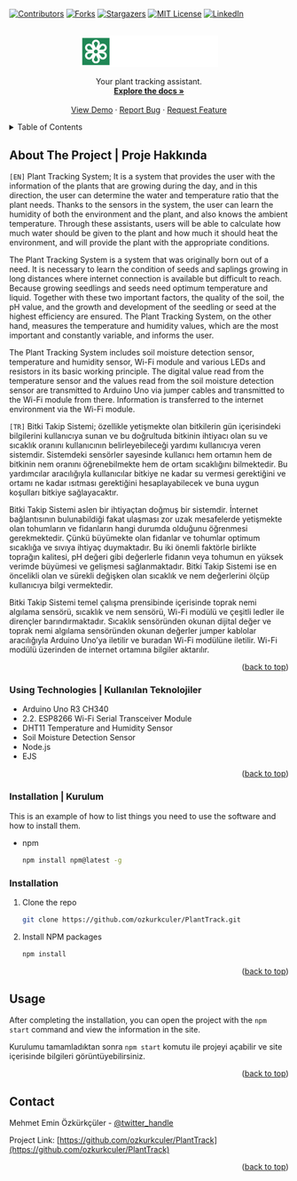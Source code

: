 <a name="readme-top"></a>

[![Contributors][contributors-shield]][contributors-url]
[![Forks][forks-shield]][forks-url]
[![Stargazers][stars-shield]][stars-url]
[![MIT License][license-shield]][license-url]
[![LinkedIn][linkedin-shield]][linkedin-url]



<!-- PROJECT LOGO -->
<br />
<div align="center">
  <a href="https://github.com/ozkurkculer/PlantTrack">
    <img src="public/PlantTrack-Logo.png" alt="Logo" width="250">
  </a>

  <p align="center">
    Your plant tracking assistant.
    <br />
    <a href="https://github.com/ozkurkculer/PlantTrack"><strong>Explore the docs »</strong></a>
    <br />
    <br />
    <a href="https://github.com/ozkurkculer/PlantTrack">View Demo</a>
    ·
    <a href="https://github.com/ozkurkculer/PlantTrack/issues">Report Bug</a>
    ·
    <a href="https://github.com/ozkurkculer/PlantTrack/issues">Request Feature</a>
  </p>
</div>



<!-- TABLE OF CONTENTS -->
<details>
  <summary>Table of Contents</summary>
  <ol>
    <li>
      About The Project
    </li>
    <li>
   Getting Started
      <ul>
        <li>Installation</li>
      </ul>
    </li>
    <li>Usage</li>
    <li><Contact</li>
  </ol>
</details>



<!-- ABOUT THE PROJECT -->
## About The Project | Proje Hakkında

`[EN]` 
Plant Tracking System; It is a system that provides the user with the information of the plants that are growing during the day, and in this direction, the user can determine the water and temperature ratio that the plant needs. Thanks to the sensors in the system, the user can learn the humidity of both the environment and the plant, and also knows the ambient temperature. Through these assistants, users will be able to calculate how much water should be given to the plant and how much it should heat the environment, and will provide the plant with the appropriate conditions.

The Plant Tracking System is a system that was originally born out of a need. It is necessary to learn the condition of seeds and saplings growing in long distances where internet connection is available but difficult to reach. Because growing seedlings and seeds need optimum temperature and liquid. Together with these two important factors, the quality of the soil, the pH value, and the growth and development of the seedling or seed at the highest efficiency are ensured. The Plant Tracking System, on the other hand, measures the temperature and humidity values, which are the most important and constantly variable, and informs the user.

The Plant Tracking System includes soil moisture detection sensor, temperature and humidity sensor, Wi-Fi module and various LEDs and resistors in its basic working principle. The digital value read from the temperature sensor and the values read from the soil moisture detection sensor are transmitted to Arduino Uno via jumper cables and transmitted to the Wi-Fi module from there. Information is transferred to the internet environment via the Wi-Fi module.

`[TR]` 
Bitki Takip Sistemi; özellikle yetişmekte olan bitkilerin gün içerisindeki bilgilerini kullanıcıya sunan ve bu doğrultuda bitkinin ihtiyacı olan su ve sıcaklık oranını kullanıcının belirleyebileceği yardımı kullanıcıya veren sistemdir. Sistemdeki sensörler sayesinde kullanıcı hem ortamın hem de bitkinin nem oranını öğrenebilmekte hem de ortam sıcaklığını bilmektedir. Bu yardımcılar aracılığıyla kullanıcılar bitkiye ne kadar su vermesi gerektiğini ve ortamı ne kadar ısıtması gerektiğini hesaplayabilecek ve buna uygun koşulları bitkiye sağlayacaktır.

Bitki Takip Sistemi aslen bir ihtiyaçtan doğmuş bir sistemdir. İnternet bağlantısının bulunabildiği fakat ulaşması zor uzak mesafelerde yetişmekte olan tohumların ve fidanların hangi durumda olduğunu öğrenmesi gerekmektedir. Çünkü büyümekte olan fidanlar ve tohumlar optimum sıcaklığa ve sıvıya ihtiyaç duymaktadır. Bu iki önemli faktörle birlikte toprağın kalitesi, pH değeri gibi değerlerle fidanın veya tohumun en yüksek verimde büyümesi ve gelişmesi sağlanmaktadır. Bitki Takip Sistemi ise en öncelikli olan ve sürekli değişken olan sıcaklık ve nem değerlerini ölçüp kullanıcıya bilgi vermektedir. 

Bitki Takip Sistemi temel çalışma prensibinde içerisinde toprak nemi algılama sensörü, sıcaklık ve nem sensörü, Wi-Fi modülü ve çeşitli ledler ile dirençler barındırmaktadır. Sıcaklık sensöründen okunan dijital değer ve toprak nemi algılama sensöründen okunan değerler jumper kablolar aracılığıyla Arduino Uno’ya iletilir ve buradan Wi-Fi modülüne iletilir. Wi-Fi modülü üzerinden de internet ortamına bilgiler aktarılır. 


<p align="right">(<a href="#readme-top">back to top</a>)</p>



### Using Technologies | Kullanılan Teknolojiler

* Arduino Uno R3 CH340
* 2.2.	ESP8266 Wi-Fi Serial Transceiver Module
* DHT11 Temperature and Humidity Sensor
* Soil Moisture Detection Sensor
* Node.js
* EJS

<p align="right">(<a href="#readme-top">back to top</a>)</p>

### Installation | Kurulum

This is an example of how to list things you need to use the software and how to install them.
* npm
  ```sh
  npm install npm@latest -g
  ```

### Installation

1. Clone the repo
   ```sh
   git clone https://github.com/ozkurkculer/PlantTrack.git
   ```
2. Install NPM packages
   ```sh
   npm install
   ```

<p align="right">(<a href="#readme-top">back to top</a>)</p>



<!-- USAGE EXAMPLES -->
## Usage

After completing the installation, you can open the project with the `npm start` command and view the information in the site.

Kurulumu tamamladıktan sonra `npm start` komutu ile projeyi açabilir ve site içerisinde bilgileri görüntüyebilirsiniz.


<p align="right">(<a href="#readme-top">back to top</a>)</p>






<!-- CONTACT -->
## Contact

Mehmet Emin Özkürkçüler - [@twitter_handle](https://twitter.com/me_ozkurkculer)

Project Link: [https://github.com/ozkurkculer/PlantTrack](https://github.com/ozkurkculer/PlantTrack)

<p align="right">(<a href="#readme-top">back to top</a>)</p>




<!-- MARKDOWN LINKS & IMAGES -->
<!-- https://www.markdownguide.org/basic-syntax/#reference-style-links -->
[contributors-shield]: https://img.shields.io/github/contributors/ozkurkculer/PlantTrack.svg?style=for-the-badge
[contributors-url]: https://github.com/ozkurkculer/PlantTrack/graphs/contributors
[forks-shield]: https://img.shields.io/github/forks/ozkurkculer/PlantTrack.svg?style=for-the-badge
[forks-url]: https://github.com/ozkurkculer/PlantTrack/network/members
[stars-shield]: https://img.shields.io/github/stars/ozkurkculer/PlantTrack.svg?style=for-the-badge
[stars-url]: https://github.com/ozkurkculer/PlantTrack/stargazers
[license-shield]: https://img.shields.io/github/license/ozkurkculer/PlantTrack.svg?style=for-the-badge
[license-url]: https://github.com/ozkurkculer/PlantTrack/blob/master/LICENSE.txt
[linkedin-shield]: https://img.shields.io/badge/-LinkedIn-black.svg?style=for-the-badge&logo=linkedin&colorB=555
[linkedin-url]: https://linkedin.com/in/mehmeteminozkurkculer/
[product-screenshot]: images/screenshot.png
[React.js]: https://img.shields.io/badge/React-20232A?style=for-the-badge&logo=react&logoColor=61DAFB
[React-url]: https://reactjs.org/
